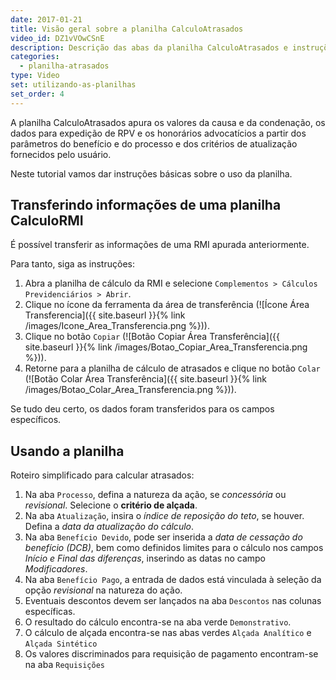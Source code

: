 ```yaml
---
date: 2017-01-21
title: Visão geral sobre a planilha CalculoAtrasados
video_id: DZ1vVOwCSnE
description: Descrição das abas da planilha CalculoAtrasados e instruções sobre como resgatar os dados de uma planilha de cálculo de RMI.
categories:
  - planilha-atrasados
type: Video
set: utilizando-as-planilhas
set_order: 4
---
```


A planilha CalculoAtrasados apura os valores da causa e da condenação, os dados para expedição de RPV e os honorários advocatícios a partir dos parâmetros do benefício e do processo e dos critérios de atualização fornecidos pelo usuário.

Neste tutorial vamos dar instruções básicas sobre o uso da planilha.

## Transferindo informações de uma planilha CalculoRMI

É possível transferir as informações de uma RMI apurada anteriormente.

Para tanto, siga as instruções:

1. Abra a planilha de cálculo da RMI e selecione `Complementos > Cálculos Previdenciários > Abrir`.
1. Clique no ícone da ferramenta da área de transferência (![Ícone Área Transferencia]({{ site.baseurl }}{% link /images/Icone_Area_Transferencia.png %})).
1. Clique no botão `Copiar` (![Botão Copiar Área Transferência]({{ site.baseurl }}{% link /images/Botao_Copiar_Area_Transferencia.png %})).
1. Retorne para a planilha de cálculo de atrasados e clique no botão `Colar` (![Botão Colar Área Transferência]({{ site.baseurl }}{% link /images/Botao_Colar_Area_Transferencia.png %})).

Se tudo deu certo, os dados foram transferidos para os campos específicos.

## Usando a planilha

Roteiro simplificado para calcular atrasados:

1. Na aba `Processo`, defina a natureza da ação, se *concessória* ou *revisional*. Selecione o **critério de alçada**.
1. Na aba `Atualização`, insira o *índice de reposição do teto*, se houver. Defina a *data da atualização do cálculo*.
1. Na aba `Benefício Devido`, pode ser inserida a *data de cessação do benefício (DCB)*, bem como definidos limites para o cálculo nos campos *Início e Final das diferenças*, inserindo as datas no campo *Modificadores*.
1. Na aba `Benefício Pago`, a entrada de dados está vinculada à seleção da opção *revisional* na natureza do ação.
1. Eventuais descontos devem ser lançados na aba `Descontos` nas colunas específicas.
1. O resultado do cálculo encontra-se na aba verde `Demonstrativo`.
1. O cálculo de alçada encontra-se nas abas verdes `Alçada Analítico` e `Alçada Sintético`
1. Os valores discriminados para requisição de pagamento encontram-se na aba `Requisições`
